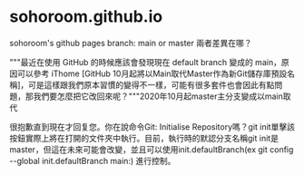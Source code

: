 # sohoroom.github.io
sohoroom's github pages
branch: main or master 兩者差異在哪？

"""最近在使用 GitHub 的時候應該會發現現在 default branch 變成的 main，原因可以參考 iThome [GitHub 10月起將以Main取代Master作為新Git儲存庫預設名稱]，可是這樣跟我們原本習慣的變得不一樣，可能有很多套件也會因此有點問題，那我們要怎麼把它改回來呢？"""2020年10月起master主分支變成以main取代

很抱歉直到現在才回复您。你在說命令Git: Initialise Repository嗎？git init單擊該按鈕實際上將在打開的文件夾中執行。目前，執行時的默認分支名稱git init是master，但這在未來可能會改變，並且可以使用init.defaultBranch(ex git config --global init.defaultBranch main:) 進行控制。

